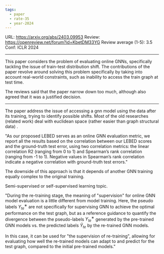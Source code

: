 ```yaml
---
tags:
  - paper
  - rate-35
  - year-2024
---
```

URL: https://arxiv.org/abs/2403.09953
Review: https://openreview.net/forum?id=KbetDM33YG
Review average (1-5): 3.5
Conf: ICLR 2024

---

This paper considers the problem of evaluating online GNNs, specifically tackling the issue of train-test distribution shift. The contributions of the paper revolve around solving this problem specifically by taking into account real-world constraints, such as inability to access the train graph at test time.

The reviews said that the paper narrow down too much, although also agreed that it was a justified decision.

---

The paper address the issue of accessing a gnn model using the data after its training, trying to identify possible shifts. Most of the old researches (related work) deal with euclidean space (rather easier than graph structural data) <blue highlighted on the paper>.

"As our proposed LEBED serves as an online GNN evaluation metric, we report all the results based on the correlation between our LEBED scores and the ground-truth test error, using two correlation metrics: the linear correlation R2 (ranging from 0 to 1) and Spearman’s rank correlation (ranging from -1 to 1). Negative values in Spearman’s rank correlation indicate a negative correlation with ground-truth test errors."

The downside of this approach is that it depends of another GNN training equally complex to the original training. <appendix c>

Semi-supervised or self-supervised learning topic.

"During the re-training stage, the meaning of "supervision" for online GNN model evaluation is a little different from model training. Here, the pseudo labels $Y_{te}^{∗}$ are not specifically for supervising GNN to achieve the optimal performance on the test graph, but as a reference guidance to quantify the divergence between the pseudo-labels $Y_{te}^{∗}$ generated by the pre-trained GNN models vs. the predicted labels $\hat{Y}_{te}$ by the re-trained GNN models.

In this case, it can be used for "the supervision of re-training", allowing for evaluating how well the re-trained models can adapt to and predict for the test graph, compared to the initial pre-trained models."
